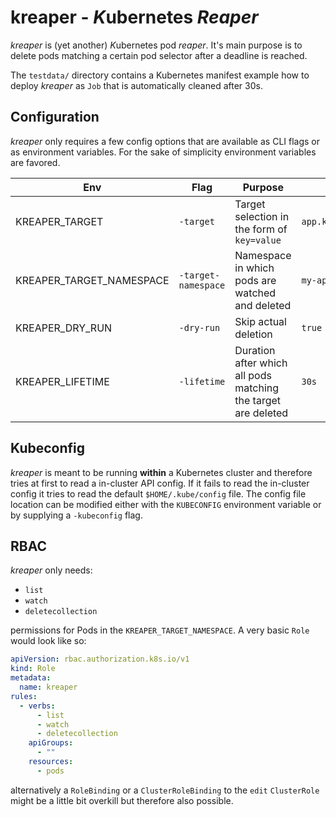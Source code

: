 # kreaper - *K*ubernetes _Reaper_

_kreaper_ is (yet another) *K*ubernetes pod _reaper_.
It's main purpose is to delete pods matching a certain pod selector after a deadline is reached.

The `testdata/` directory contains a Kubernetes manifest example how to deploy _kreaper_ as `Job` that is automatically
cleaned after 30s.

## Configuration

_kreaper_ only requires a few config options that are available as CLI flags or as environment variables.
For the sake of simplicity environment variables are favored.

| Env                      | Flag                | Purpose                                                       | Example                           | Default   |
|--------------------------|---------------------|---------------------------------------------------------------|-----------------------------------|-----------|
| KREAPER_TARGET           | `-target`           | Target selection in the form of `key=value`                   | `app.kubernetes.io/name=ee8dcc4d` | `""`      |
| KREAPER_TARGET_NAMESPACE | `-target-namespace` | Namespace in which pods are watched and deleted               | `my-app`                          | `default` |
| KREAPER_DRY_RUN          | `-dry-run`          | Skip actual deletion                                          | `true`                            | `false`   |
| KREAPER_LIFETIME         | `-lifetime`         | Duration after which all pods matching the target are deleted | `30s`                             | `5m`      |

## Kubeconfig

_kreaper_ is meant to be running __within__ a Kubernetes cluster and therefore tries at first to read a in-cluster API config.
If it fails to read the in-cluster config it tries to read the default `$HOME/.kube/config` file.
The config file location can be modified either with the `KUBECONFIG` environment variable or by supplying a `-kubeconfig` flag.

## RBAC

_kreaper_ only needs:

- `list`
- `watch`
- `deletecollection`

permissions for Pods in the `KREAPER_TARGET_NAMESPACE`.
A very basic `Role` would look like so:

```yml
apiVersion: rbac.authorization.k8s.io/v1
kind: Role
metadata:
  name: kreaper
rules:
  - verbs:
      - list
      - watch
      - deletecollection
    apiGroups:
      - ""
    resources:
      - pods
```

alternatively a `RoleBinding` or a `ClusterRoleBinding` to the `edit` `ClusterRole` might be a little bit overkill but therefore also possible.
